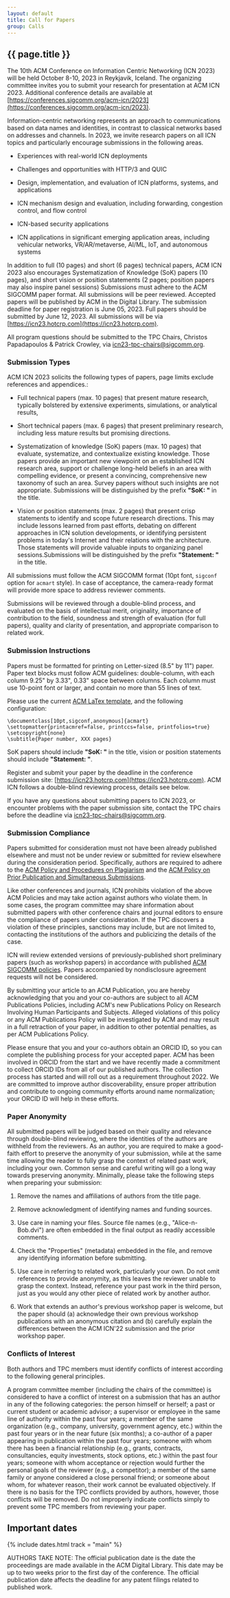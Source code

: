 ```yaml
---
layout: default
title: Call for Papers
group: Calls
---
```


## {{ page.title }}

The 10th ACM Conference on Information Centric Networking (ICN 2023) will be held October 8-10, 2023 in Reykjavik, Iceland. The organizing committee invites you to submit your research for presentation at ACM ICN 2023. Additional conference details are available at [https://conferences.sigcomm.org/acm-icn/2023](https://conferences.sigcomm.org/acm-icn/2023).

Information-centric networking represents an approach to communications based on data names and identities, in contrast to classical networks based on addresses and channels. In 2023, we invite research papers on all ICN topics and particularly encourage submissions in the following areas.

- Experiences with real-world ICN deployments

- Challenges and opportunities with HTTP/3 and QUIC

- Design, implementation, and evaluation of ICN platforms, systems, and applications

- ICN mechanism design and evaluation, including forwarding, congestion control, and flow control

- ICN-based security applications

- ICN applications in significant emerging application areas, including vehicular networks, VR/AR/metaverse, AI/ML, IoT, and autonomous systems

In addition to full (10 pages) and short (6 pages) technical papers, ACM ICN 2023 also encourages Systematization of Knowledge (SoK) papers (10 pages), and short vision or position statements (2 pages; position papers may also inspire panel sessions) Submissions must adhere to the ACM SIGCOMM paper format. All submissions will be peer reviewed. Accepted papers will be published by ACM in the Digital Library.
The submission deadline for paper registration is June 05, 2023. Full papers should be submitted by June 12, 2023. All submissions will be via [https://icn23.hotcrp.com](https://icn23.hotcrp.com).

All program questions should be submitted to the TPC Chairs, Christos Papadapoulos & Patrick Crowley, via [icn23-tpc-chairs@sigcomm.org](mailto:icn23-tpc-chairs@sigcomm.org).

### Submission Types

ACM ICN 2023 solicits the following types of papers, page limits exclude references and appendices.:

- Full technical papers (max. 10 pages) that present mature research, typically bolstered by extensive experiments, simulations, or analytical results,

- Short technical papers (max. 6 pages) that present preliminary research, including less mature results but promising directions.

- Systematization of knowledge (SoK) papers (max. 10 pages) that evaluate, systematize, and contextualize existing knowledge. Those papers provide an important new viewpoint on an established ICN research area, support or challenge long-held beliefs in an area with compelling evidence, or present a convincing, comprehensive new taxonomy of such an area. Survey papers without such insights are not appropriate. Submissions will be distinguished by the prefix **"SoK: "** in the title.

- Vision or position statements (max. 2 pages) that present crisp statements to identify and scope future research directions. This may include lessons learned from past efforts, debating on different approaches in ICN solution developments, or identifying persistent problems in today's Internet and their relations with the architecture. Those statements will provide valuable inputs to organizing panel sessions.Submissions will be distinguished by the prefix **"Statement: "** in the title.

All submissions must follow the ACM SIGCOMM format (10pt font, `sigconf` option for `acmart` style). In case of acceptance, the camera-ready format will provide more space to address reviewer comments.

Submissions will be reviewed through a double-blind process, and evaluated on the basis of intellectual merit, originality, importance of contribution to the field, soundness and strength of evaluation (for full papers), quality and clarity of presentation, and appropriate comparison to related work.

### Submission Instructions

Papers must be formatted for printing on Letter-sized (8.5" by 11") paper. Paper text blocks must follow ACM guidelines: double-column, with each column 9.25" by 3.33", 0.33" space between columns. Each column must use 10-point font or larger, and contain no more than 55 lines of text.

Please use the current [ACM LaTex template](https://github.com/conference-websites/acmart-sigproc-template), and the following configuration:

```
\documentclass[10pt,sigconf,anonymous]{acmart}
\settopmatter{printacmref=false, printccs=false, printfolios=true}
\setcopyright{none}
\subtitle{Paper number, XXX pages}
```

SoK papers should include **"SoK: "** in the title, vision or position statements should include **"Statement: "**.

Register and submit your paper by the deadline in the conference submission site: [https://icn23.hotcrp.com](https://icn23.hotcrp.com). ACM ICN follows a double-blind reviewing process, details see below.

If you have any questions about submitting papers to ICN 2023, or encounter problems with the paper submission site, contact the TPC chairs before the deadline via [icn23-tpc-chairs@sigcomm.org](mailto:icn23-tpc-chairs@sigcomm.org).

### Submission Compliance

Papers submitted for consideration must not have been already published elsewhere and must not be under review or submitted for review elsewhere during the consideration period. Specifically, authors are required to adhere to the [ACM Policy and Procedures on Plagiarism](http://www.acm.org/publications/policies/plagiarism_policy) and the [ACM Policy on Prior Publication and Simultaneous Submissions](http://www.acm.org/publications/policies/sim_submissions).

Like other conferences and journals, ICN prohibits violation of the above ACM Policies and may take action against authors who violate them. In some cases, the program committee may share information about submitted papers with other conference chairs and journal editors to ensure the compliance of papers under consideration. If the TPC discovers a violation of these principles, sanctions may include, but are not limited to, contacting the institutions of the authors and publicizing the details of the case.

ICN will review extended versions of previously-published short preliminary papers (such as workshop papers) in accordance with published [ACM SIGCOMM policies](http://www.sigcomm.org/about/policies/frequently-asked-questions-faq/). Papers accompanied by nondisclosure agreement requests will not be considered.

By submitting your article to an ACM Publication, you are hereby acknowledging that you and your co-authors are subject to all ACM Publications Policies, including ACM's new Publications Policy on Research Involving Human Participants and Subjects. Alleged violations of this policy or any ACM Publications Policy will be investigated by ACM and may result in a full retraction of your paper, in addition to other potential penalties, as per ACM Publications Policy.

Please ensure that you and your co-authors obtain an ORCID ID, so you can complete the publishing process for your accepted paper. ACM has been involved in ORCID from the start and we have recently made a commitment to collect ORCID IDs from all of our published authors. The collection process has started and will roll out as a requirement throughout 2022. We are committed to improve author discoverability, ensure proper attribution and contribute to ongoing community efforts around name normalization; your ORCID ID will help in these efforts.

### Paper Anonymity

All submitted papers will be judged based on their quality and relevance through double-blind reviewing, where the identities of the authors are withheld from the reviewers. As an author, you are required to make a good-faith effort to preserve the anonymity of your submission, while at the same time allowing the reader to fully grasp the context of related past work, including your own. Common sense and careful writing will go a long way towards preserving anonymity. Minimally, please take the following steps when preparing your submission:

1. Remove the names and affiliations of authors from the title page.

2. Remove acknowledgment of identifying names and funding sources.

3. Use care in naming your files. Source file names (e.g., "Alice-n-Bob.dvi") are often embedded in the final output as readily accessible comments.

4. Check the "Properties" (metadata) embedded in the file, and remove any identifying information before submitting.

5. Use care in referring to related work, particularly your own. Do not omit references to provide anonymity, as this leaves the reviewer unable to grasp the context. Instead, reference your past work in the third person, just as you would any other piece of related work by another author.

6. Work that extends an author's previous workshop paper is welcome, but the paper should (a) acknowledge their own previous workshop publications with an anonymous citation and (b) carefully explain the differences between the ACM ICN'22 submission and the prior workshop paper.

### Conflicts of Interest

Both authors and TPC members must identify conflicts of interest according to the following general principles.

A program committee member (including the chairs of the committee) is considered to have a conflict of interest on a submission that has an author in any of the following categories: the person himself or herself; a past or current student or academic advisor; a supervisor or employee in the same line of authority within the past four years; a member of the same organization (e.g., company, university, government agency, etc.) within the past four years or in the near future (six months); a co-author of a paper appearing in publication within the past four years; someone with whom there has been a financial relationship (e.g., grants, contracts, consultancies, equity investments, stock options, etc.) within the past four years; someone with whom acceptance or rejection would further the personal goals of the reviewer (e.g., a competitor); a member of the same family or anyone considered a close personal friend; or someone about whom, for whatever reason, their work cannot be evaluated objectively. If there is no basis for the TPC conflicts provided by authors, however, those conflicts will be removed. Do not improperly indicate conflicts simply to prevent some TPC members from reviewing your paper.

## Important dates

{% include dates.html track = "main" %}

AUTHORS TAKE NOTE: The official publication date is the date the proceedings are made available in the ACM Digital Library.
This date may be up to two weeks prior to the first day of the conference. The official publication date affects the deadline for any patent filings related to published work.
